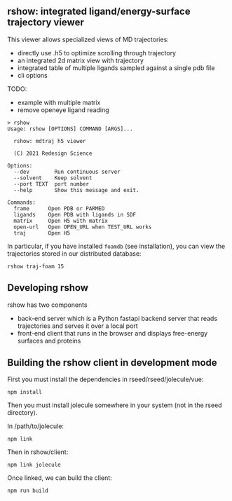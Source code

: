 
## rshow: integrated ligand/energy-surface trajectory viewer

This viewer allows specialized views of MD trajectories:

- directly use .h5 to optimize scrolling through trajectory
- an integrated 2d matrix view with trajectory
- integrated table of multiple ligands sampled against a single pdb file
- cli options

TODO:
- example with multiple matrix
- remove openeye ligand reading

```console
> rshow
Usage: rshow [OPTIONS] COMMAND [ARGS]...

  rshow: mdtraj h5 viewer

  (C) 2021 Redesign Science

Options:
  --dev        Run continuous server
  --solvent    Keep solvent
  --port TEXT  port number
  --help       Show this message and exit.

Commands:
  frame      Open PDB or PARMED
  ligands    Open PDB with ligands in SDF
  matrix     Open H5 with matrix
  open-url   Open OPEN_URL when TEST_URL works
  traj       Open H5
```

In particular, if you have installed `foamdb` (see installation), you can
view the trajectories stored in our distributed database:

    rshow traj-foam 15

## Developing rshow

rshow has two components

- back-end server which is a Python fastapi backend server 
  that reads trajectories and serves it over a local port
- front-end client that runs in the browser and displays
  free-energy surfaces and proteins

## Building the rshow client in development mode

First you must install the dependencies in rseed/rseed/jolecule/vue:

    npm install

Then you must install jolecule somewhere in your system (not in the
rseed directory).

In /path/to/jolecule:

    npm link

Then in rshow/client:

    npm link jolecule

Once linked, we can build the client:

    npm run build




